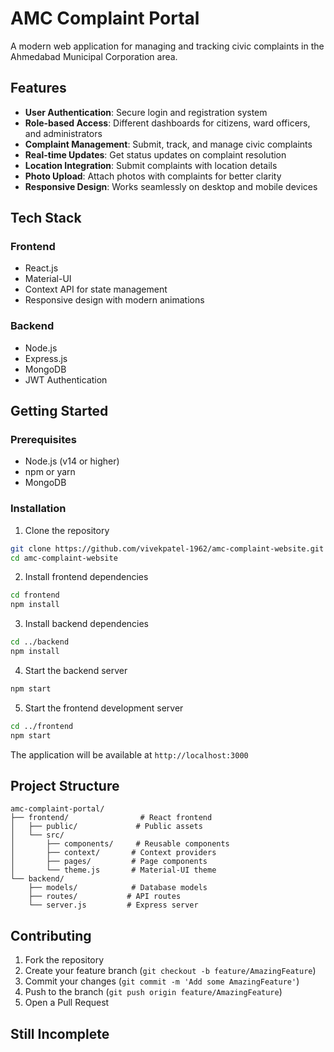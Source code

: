 # AMC Complaint Portal

A modern web application for managing and tracking civic complaints in the Ahmedabad Municipal Corporation area.

## Features

- **User Authentication**: Secure login and registration system
- **Role-based Access**: Different dashboards for citizens, ward officers, and administrators
- **Complaint Management**: Submit, track, and manage civic complaints
- **Real-time Updates**: Get status updates on complaint resolution
- **Location Integration**: Submit complaints with location details
- **Photo Upload**: Attach photos with complaints for better clarity
- **Responsive Design**: Works seamlessly on desktop and mobile devices

## Tech Stack

### Frontend
- React.js
- Material-UI
- Context API for state management
- Responsive design with modern animations

### Backend
- Node.js
- Express.js
- MongoDB
- JWT Authentication

## Getting Started

### Prerequisites
- Node.js (v14 or higher)
- npm or yarn
- MongoDB

### Installation

1. Clone the repository
```bash
git clone https://github.com/vivekpatel-1962/amc-complaint-website.git
cd amc-complaint-website
```

2. Install frontend dependencies
```bash
cd frontend
npm install
```

3. Install backend dependencies
```bash
cd ../backend
npm install
```

4. Start the backend server
```bash
npm start
```

5. Start the frontend development server
```bash
cd ../frontend
npm start
```

The application will be available at `http://localhost:3000`

## Project Structure

```
amc-complaint-portal/
├── frontend/                # React frontend
│   ├── public/             # Public assets
│   └── src/
│       ├── components/     # Reusable components
│       ├── context/       # Context providers
│       ├── pages/         # Page components
│       └── theme.js       # Material-UI theme
└── backend/
    ├── models/            # Database models
    ├── routes/           # API routes
    └── server.js         # Express server
```

## Contributing

1. Fork the repository
2. Create your feature branch (`git checkout -b feature/AmazingFeature`)
3. Commit your changes (`git commit -m 'Add some AmazingFeature'`)
4. Push to the branch (`git push origin feature/AmazingFeature`)
5. Open a Pull Request

## Still Incomplete

